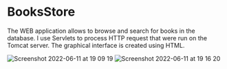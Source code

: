# BooksStore
The WEB application allows to browse and search for books in the database. I use Servlets to process HTTP
request that were run on the Tomcat server. The graphical interface is created using HTML.

![Screenshot 2022-06-11 at 19 09 19](https://user-images.githubusercontent.com/73943289/173198981-9b04210b-5c70-4f88-9546-d3eff5b8533f.jpg)
![Screenshot 2022-06-11 at 19 16 20](https://user-images.githubusercontent.com/73943289/173198990-b8f5e852-fb62-43c6-93d9-5ceb9081873c.jpg)

